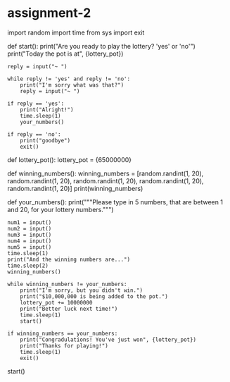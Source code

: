 # assignment-2

import random
import time
from sys import exit

def start():
    print("Are you ready to play the lottery? \'yes\' or \'no\'")
    print("Today the pot is at", {lottery_pot})

    reply = input("~ ")

    while reply != 'yes' and reply != 'no':
        print("I'm sorry what was that?")
        reply = input("~ ")

    if reply == 'yes':
        print("Alright!")
        time.sleep(1)
        your_numbers()

    if reply == 'no':
        print("goodbye")
        exit()


def lottery_pot():
    lottery_pot = {65000000}


def winning_numbers():
    winning_numbers = [random.randint(1, 20), random.randint(1, 20), random.randint(1, 20), random.randint(1, 20), random.randint(1, 20)]
    print(winning_numbers)

def your_numbers():
    print("""Please type in 5 numbers, that are between 1 and 20, for your
lottery numbers.""")

    num1 = input()
    num2 = input()
    num3 = input()
    num4 = input()
    num5 = input()
    time.sleep(1)
    print("And the winning numbers are...")
    time.sleep(2)
    winning_numbers()

    while winning_numbers != your_numbers:
        print("I'm sorry, but you didn't win.")
        print("$10,000,000 is being added to the pot.")
        lottery_pot += 10000000
        print("Better luck next time!")
        time.sleep(1)
        start()

    if winning_numbers == your_numbers:
        print("Congradulations! You've just won", {lottery_pot})
        print("Thanks for playing!")
        time.sleep(1)
        exit()


start()
